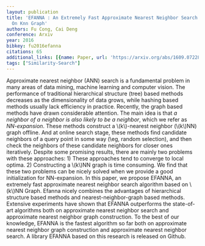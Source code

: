 ```yaml
---
layout: publication
title: 'EFANNA : An Extremely Fast Approximate Nearest Neighbor Search Algorithm Based
  On Knn Graph'
authors: Fu Cong, Cai Deng
conference: Arxiv
year: 2016
bibkey: fu2016efanna
citations: 65
additional_links: [{name: Paper, url: 'https://arxiv.org/abs/1609.07228'}]
tags: ["Similarity-Search"]
---
```

Approximate nearest neighbor (ANN) search is a fundamental problem in many
areas of data mining, machine learning and computer vision. The performance of
traditional hierarchical structure (tree) based methods decreases as the
dimensionality of data grows, while hashing based methods usually lack
efficiency in practice. Recently, the graph based methods have drawn
considerable attention. The main idea is that *a neighbor of a neighbor is
also likely to be a neighbor*, which we refer as *NN-expansion*. These
methods construct a \\(k\\)-nearest neighbor (\\(k\\)NN) graph offline. And at online
search stage, these methods find candidate neighbors of a query point in some
way (\eg, random selection), and then check the neighbors of these candidate
neighbors for closer ones iteratively. Despite some promising results, there
are mainly two problems with these approaches: 1) These approaches tend to
converge to local optima. 2) Constructing a \\(k\\)NN graph is time consuming. We
find that these two problems can be nicely solved when we provide a good
initialization for NN-expansion. In this paper, we propose EFANNA, an extremely
fast approximate nearest neighbor search algorithm based on \\(k\\)NN Graph. Efanna
nicely combines the advantages of hierarchical structure based methods and
nearest-neighbor-graph based methods. Extensive experiments have shown that
EFANNA outperforms the state-of-art algorithms both on approximate nearest
neighbor search and approximate nearest neighbor graph construction. To the
best of our knowledge, EFANNA is the fastest algorithm so far both on
approximate nearest neighbor graph construction and approximate nearest
neighbor search. A library EFANNA based on this research is released on Github.